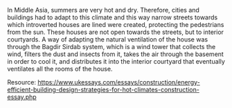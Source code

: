 ---
---

In Middle Asia, summers are very hot and dry. Therefore, cities and buildings had to adapt to this climate and this way narrow streets towards which introverted houses are lined were created, protecting the pedestrians from the sun. These houses are not open towards the streets, but to interior courtyards. A way of adapting the natural ventilation of the house was through the Bagdir Sirdab system, which is a wind tower that collects the wind, filters the dust and insects from it, takes the air through the basement in order to cool it, and distributes it into the interior courtyard that eventually ventilates all the rooms of the house.

Resource: https://www.ukessays.com/essays/construction/energy-efficient-building-design-strategies-for-hot-climates-construction-essay.php